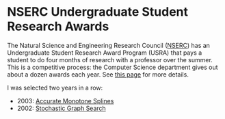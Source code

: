 # NSERC Undergraduate Student Research Awards
The Natural Science and Engineering Research Council ([NSERC](https://en.wikipedia.org/wiki/Natural_Sciences_and_Engineering_Research_Council)) has an 
Undergraduate Student Research Award Program (USRA) that pays a 
student to do four months of research with a professor over the summer. This 
is a competitive process: the Computer Science department gives out about 
a dozen awards each year. See 
[this page](http://www.cs.toronto.edu/~campbell/usra/usra.html) for more
details.

I was selected two years in a row:
* 2003: [Accurate Monotone Splines](https://github.com/vglazer/USRA/tree/master/interpolation) 
* 2002: [Stochastic Graph Search](https://github.com/vglazer/USRA/tree/master/subgraph_finding)

